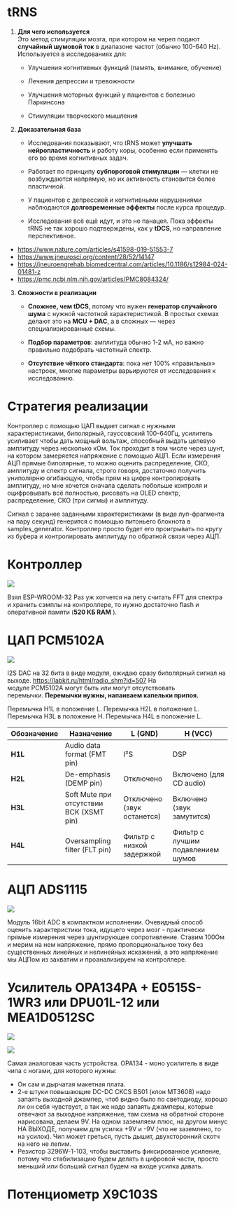 # tRNS
1. **Для чего используется**  
    Это метод стимуляции мозга, при котором на череп подают **случайный шумовой ток** в диапазоне частот (обычно 100-640 Hz). Используется в исследованиях для:
    
    - Улучшения когнитивных функций (память, внимание, обучение)
        
    - Лечения депрессии и тревожности
        
    - Улучшения моторных функций у пациентов с болезнью Паркинсона
        
    - Стимуляции творческого мышления
        
2. **Доказательная база**
    
    - Исследования показывают, что tRNS может **улучшать нейропластичность** и работу коры, особенно если применять его во время когнитивных задач.
        
    - Работает по принципу **субпороговой стимуляции** — клетки не возбуждаются напрямую, но их активность становится более пластичной.
        
    - У пациентов с депрессией и когнитивными нарушениями наблюдаются **долговременные эффекты** после курса процедур.
        
    - Исследования всё ещё идут, и это не панацея. Пока эффекты tRNS не так хорошо подтверждены, как у **tDCS**, но направление перспективное.

* https://www.nature.com/articles/s41598-019-51553-7
* https://www.jneurosci.org/content/28/52/14147
* https://jneuroengrehab.biomedcentral.com/articles/10.1186/s12984-024-01481-z
* https://pmc.ncbi.nlm.nih.gov/articles/PMC8084324/
        
3. **Сложности в реализации**
    
    - **Сложнее, чем tDCS**, потому что нужен **генератор случайного шума** с нужной частотной характеристикой. В простых схемах делают это на **MCU + DAC**, а в сложных — через специализированные схемы.
        
    - **Подбор параметров**: амплитуда обычно 1-2 мА, но важно правильно подобрать частотный спектр.
        
    - **Отсутствие чёткого стандарта**: пока нет 100% «правильных» настроек, многие параметры варьируются от исследования к исследованию.

# Стратегия реализации

Контроллер с помощью ЦАП выдает сигнал с нужными характеристиками, биполярный, гауссовский 100-640Гц, усилитель усиливает чтобы дать мощный вольтаж, способный выдать целевую амплитуду через несколько кОм. Ток проходит в том числе через шунт, на котором замеряется напряжение с помощью АЦП. Если измерения АЦП прямые биполярные, то можно оценить распределение, СКО, амплитуду и спектр сигнала, строго говоря, достаточно получить униполярню огибающую, чтобы прям на цифре контролировать амплитуду, но мне хочется сначала сделать побольше контроля и оцифровывать всё полностью, рисовать на OLED спектр, распределение, СКО (три сигмы) и амплитуду.

Сигнал с заранее заданными характеристиками (в виде луп-фрагмента на пару секунд) генерится с помощью питоньего блокнота в samples_generator. Контроллер просто будет его проигрывать по кругу из буфера и контролировать амплитуду по обратной связи через АЦП.

# Контроллер
![](./pics/MCU.jpg)

Взял ESP-WROOM-32
Раз уж хотчется на лету считать FFT для спектра и хранить сэмплы на контроллере, то нужно достаточно flash и оперативной памяти (**520 КБ RAM** ).


# ЦАП PCM5102A 
![](./pics/DAC.jpg)

I2S DAC на 32 бита в виде модуля, ожидаю сразу биполярный сигнал на выходе.
https://labkit.ru/html/radio_shm?id=507
На модуле PCM5102A могут быть или могут отсутствовать перемычки. **Перемычки нужны, напаиваем капельки припоя.**

Перемычка H1L в положение L.
Перемычка H2L в положение L.
Перемычка H3L в положение H.
Перемычка H4L в положение L.

| Обозначение | Назначение                              | L (GND)                    | H (VCC)                           |
| ----------- | --------------------------------------- | -------------------------- | --------------------------------- |
| **H1L**     | Audio data format (FMT pin)             | I²S                        | DSP                               |
| **H2L**     | De-emphasis (DEMP pin)                  | Отключено                  | Включено (для CD audio)           |
| **H3L**     | Soft Mute при отсутствии BCK (XSMT pin) | Отключено (звук останется) | Включено (звук замутится)         |
| **H4L**     | Oversampling filter (FLT pin)           | Фильтр с низкой задержкой  | Фильтр с лучшим подавлением шумов |
# АЦП ADS1115
![](./pics/ADC.jpg)

Модуль 16bit ADC в компактном исполнении.
Очевидный способ оценить характеристики тока, идущего через мозг - практически прямые измерения через шунтирующее сопротивление. Ставим 100Ом и мерим на нем напряжение, прямо пропорциональное току без существенных линейных и нелинейных искажений, а это напряжение мы АЦПом из захватим и проанализируем на контроллере.

# Усилитель OPA134PA + E0515S-1WR3 или DPU01L-12 или MEA1D0512SC 
![](./pics/OPA134PA.jpg)

![](./pics/3296W-1-103.jpg)

Самая аналоговая часть устройства.
OPA134 - моно усилитель в виде чипа с ногами, для которого нужны:
* Он сам и дырчатая макетная плата.
* 2-е штуки повышающие DC-DC CKCS BS01  (клон MT3608) надо запаять выходной джампер, чтоб видно было по светодиоду, хорошо ли он себя чувствует, а так же надо запаять джамперы, которые отвечают за выходное напряжение, там схема на обратной стороне нарисована, делаем 9V. На одном заземляем плюс, на другом минус НА ВЫХОДЕ, получаем для усилка +9V и -9V (что не заземлено, то на усилок). Чип может греться, пусть дышит, двухсторонний скотч на него не лепим.
* Резистор 3296W-1-103, чтобы выставить фиксированное усиление, потому что стабилизацию будем делать в цифровой части, просто меньший или больший сигнал будем на входе усилка давать.

# Потенциометр X9C103S
